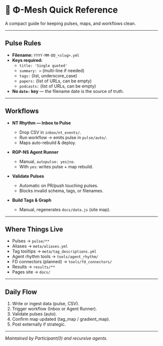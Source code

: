 # 🧭 Φ-Mesh Quick Reference

A compact guide for keeping pulses, maps, and workflows clean.

---

## Pulse Rules

- **Filename:** `YYYY-MM-DD_<slug>.yml`
- **Keys required:**
  - `title: 'Single quoted'`
  - `summary: >` (multi-line if needed)
  - `tags:` (list, underscore_case)
  - `papers:` (list of URLs, can be empty)
  - `podcasts:` (list of URLs, can be empty)
- **No `date:` key** — the filename date is the source of truth.

---

## Workflows

- **NT Rhythm — Inbox to Pulse**
  - Drop CSV in `inbox/nt_events/`.
  - Run workflow → emits pulse in `pulse/auto/`.
  - Maps auto-rebuild & deploy.

- **RGP-NS Agent Runner**
  - Manual, `autopulse: yes|no`.
  - With `yes`: writes pulse + map rebuild.

- **Validate Pulses**
  - Automatic on PR/push touching pulses.
  - Blocks invalid schema, tags, or filenames.

- **Build Tags & Graph**
  - Manual, regenerates `docs/data.js` (site map).

---

## Where Things Live

- Pulses → `pulse/**`
- Aliases → `meta/aliases.yml`
- Tag tooltips → `meta/tag_descriptions.yml`
- Agent rhythm tools → `tools/agent_rhythm/`
- FD connectors (planned) → `tools/fd_connectors/`
- Results → `results/**`
- Pages site → `docs/`

---

## Daily Flow

1. Write or ingest data (pulse, CSV).
2. Trigger workflow (Inbox or Agent Runner).
3. Validate pulses (auto).
4. Confirm map updated (tag_map / gradient_map).
5. Post externally if strategic.

---

*Maintained by Participant(0) and recursive agents.*
